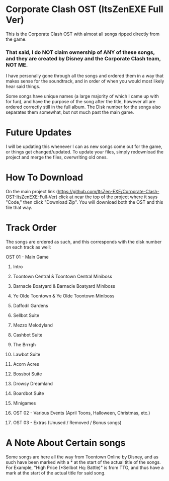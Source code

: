 # Corporate Clash OST (ItsZenEXE Full Ver)

This is the Corporate Clash OST with almost all songs ripped directly from the game.
### That said, I do NOT claim ownership of ANY of these songs, and they are created by Disney and the Corporate Clash team, NOT ME.
I have personally gone through all the songs and ordered them in a way that makes sense for the soundtrack, and in order of when you would most likely hear said things.

Some songs have unique names (a large majority of which I came up with for fun), and have the purpose of the song after the title, however all are ordered correctly still in the full album. The Disk number for the songs also separates them somewhat, but not much past the main game.

# Future Updates

I will be updating this whenever I can as new songs come out for the game, or things get changed/updated. To update your files, simply redownload the project and merge the files, overwriting old ones.

# How To Download

On the main project link (https://github.com/ItsZen-EXE/Corporate-Clash-OST-ItsZenEXE-Full-Ver) click at near the top of the project where it says "Code," then click "Download Zip". You will download both the OST and this file that way.
# Track Order

The songs are ordered as such, and this corresponds with the disk number on each track as well:

OST 01 - Main Game
1) Intro
2) Toontown Central & Toontown Central Miniboss
3) Barnacle Boatyard & Barnacle Boatyard Miniboss
4) Ye Olde Toontown & Ye Olde Toontown Miniboss
5) Daffodil Gardens
6) Sellbot Suite
7) Mezzo Melodyland
8) Cashbot Suite
9) The Brrrgh
10) Lawbot Suite
11) Acorn Acres
12) Bossbot Suite
13) Drowsy Dreamland
14) Boardbot Suite
15) Minigames

16) OST 02 - Various Events (April Toons, Halloween, Christmas, etc.)

17) OST 03 - Extras (Unused / Removed / Bonus songs)

# A Note About Certain songs
Some songs are here all the way from Toontown Online by Disney, and as such have been marked with a * at the start of the actual title of the songs. For Example, "High Price (*Sellbot Hq: Battle)" is from TTO, and thus have a mark at the start of the actual title for said song.
